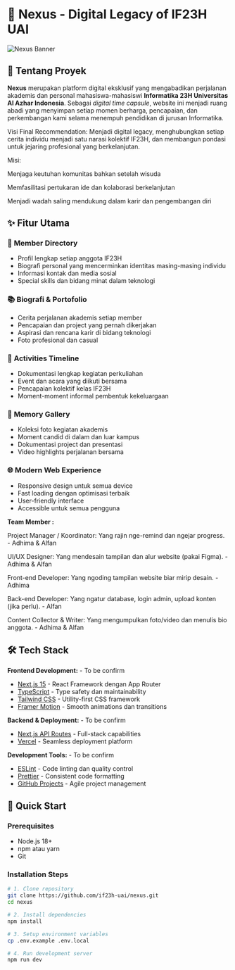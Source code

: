 # 🔗 Nexus - Digital Legacy of IF23H UAI

![Nexus Banner](https://via.placeholder.com/1200x400/1E3A8A/FFFFFF?text=Nexus+-+Digital+Legacy+of+IF23H+UAI)

## 📖 Tentang Proyek

**Nexus** merupakan platform digital eksklusif yang mengabadikan perjalanan akademis dan personal mahasiswa-mahasiswi **Informatika 23H Universitas Al Azhar Indonesia**. Sebagai _digital time capsule_, website ini menjadi ruang abadi yang menyimpan setiap momen berharga, pencapaian, dan perkembangan kami selama menempuh pendidikan di jurusan Informatika.

Visi Final Recommendation:
Menjadi digital legacy, menghubungkan setiap cerita individu menjadi satu narasi kolektif IF23H, dan membangun pondasi untuk jejaring profesional yang berkelanjutan.

Misi:

Menjaga keutuhan komunitas bahkan setelah wisuda

Memfasilitasi pertukaran ide dan kolaborasi berkelanjutan

Menjadi wadah saling mendukung dalam karir dan pengembangan diri

## ✨ Fitur Utama

### 👥 **Member Directory**
- Profil lengkap setiap anggota IF23H
- Biografi personal yang mencerminkan identitas masing-masing individu
- Informasi kontak dan media sosial
- Special skills dan bidang minat dalam teknologi

### 📚 **Biografi & Portofolio**
- Cerita perjalanan akademis setiap member
- Pencapaian dan project yang pernah dikerjakan
- Aspirasi dan rencana karir di bidang teknologi
- Foto profesional dan casual

### 🎯 **Activities Timeline**
- Dokumentasi lengkap kegiatan perkuliahan
- Event dan acara yang diikuti bersama
- Pencapaian kolektif kelas IF23H
- Moment-moment informal pembentuk kekeluargaan

### 📸 **Memory Gallery**
- Koleksi foto kegiatan akademis
- Moment candid di dalam dan luar kampus
- Dokumentasi project dan presentasi
- Video highlights perjalanan bersama

### 🌐 **Modern Web Experience**
- Responsive design untuk semua device
- Fast loading dengan optimisasi terbaik
- User-friendly interface
- Accessible untuk semua pengguna

**Team Member :**

Project Manager / Koordinator: Yang rajin nge-remind dan ngejar progress. - Adhima & Alfan

UI/UX Designer: Yang mendesain tampilan dan alur website (pakai Figma). - Adhima & Alfan

Front-end Developer: Yang ngoding tampilan website biar mirip desain. - Adhima

Back-end Developer: Yang ngatur database, login admin, upload konten (jika perlu). - Alfan

Content Collector & Writer: Yang mengumpulkan foto/video dan menulis bio anggota. - Adhima & Alfan
 

## 🛠️ Tech Stack

**Frontend Development:** - To be confirm
- [Next.js 15](https://nextjs.org/) - React Framework dengan App Router
- [TypeScript](https://www.typescriptlang.org/) - Type safety dan maintainability
- [Tailwind CSS](https://tailwindcss.com/) - Utility-first CSS framework
- [Framer Motion](https://www.framer.com/motion/) - Smooth animations dan transitions

**Backend & Deployment:** - To be confirm
- [Next.js API Routes](https://nextjs.org/docs/api-routes/introduction) - Full-stack capabilities
- [Vercel](https://vercel.com/) - Seamless deployment platform

**Development Tools:** - To be confirm
- [ESLint](https://eslint.org/) - Code linting dan quality control
- [Prettier](https://prettier.io/) - Consistent code formatting
- [GitHub Projects](https://github.com/features/project-planning) - Agile project management

## 🚀 Quick Start

### Prerequisites
- Node.js 18+ 
- npm atau yarn
- Git

### Installation Steps

```bash
# 1. Clone repository
git clone https://github.com/if23h-uai/nexus.git
cd nexus

# 2. Install dependencies
npm install

# 3. Setup environment variables
cp .env.example .env.local

# 4. Run development server
npm run dev
